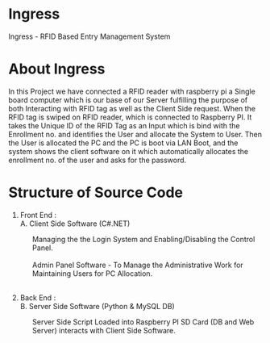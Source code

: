 # Ingress
Ingress - RFID Based Entry Management System

# About Ingress

In this Project we have connected a RFID reader with raspberry pi a Single board computer which is our base of our Server fulfilling the purpose of both Interacting with RFID tag as well as the Client Side request. When the RFID tag is swiped on RFID
reader, which is connected to Raspberry PI. It takes the Unique ID of the RFID Tag as an Input which is bind with the Enrollment no. and identifies the User and allocate the System to User. Then the User is allocated the PC and the PC is boot via LAN Boot,
and the system shows the client software on it which automatically allocates the enrollment no. of the user and asks for the password.

# Structure of Source Code

1. Front End : <br/> 
  A. Client Side Software (C#.NET) <br/> 
    <ul>Managing the the Login System and Enabling/Disabling the Control Panel.</ul><br/>
    <ul>Admin Panel Software - To Manage the Administrative Work for Maintaining Users for PC Allocation.</ul><br/> 

2. Back End : <br/> 
  B. Server Side Software (Python & MySQL DB) <br/>
    <ul>Server Side Script Loaded into Raspberry PI SD Card (DB and Web Server) interacts with Client Side Software.</ul><br/>
